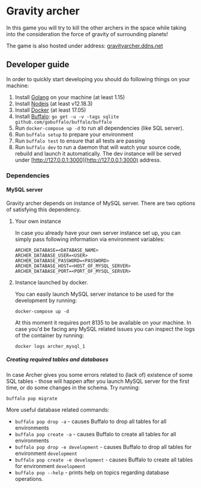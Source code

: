 # Gravity archer

In this game you will try to kill the other archers in the space while taking into the consideration the force of gravity of surrounding planets!

The game is also hosted under address: [gravityarcher.ddns.net](https://gravityarcher.ddns.net/)

## Developer guide

In order to quickly start developing you should do following things on your machine:

1. Install [Golang](https://golang.org/doc/install) on your machine (at least 1.15)
1. Install [Nodejs](https://nodejs.org/en/download/) (at least v12.18.3)
1. Install [Docker](https://docs.docker.com/get-docker/) (at least 17.05)
1. Install [Buffalo](https://gobuffalo.io/en/): `go get -u -v -tags sqlite github.com/gobuffalo/buffalo/buffalo`
1. Run `docker-compose up -d` to run all dependencies (like SQL server).
1. Run `buffalo setup` to prepare your environment
1. Run `buffalo test` to ensure that all tests are passing
1. Run `buffalo dev` to run a daemon that will watch your source code, rebuild and launch it automatically. The dev instance will be served under [http://127.0.0.1:3000](http://127.0.0.1:3000) address.

### Dependencies

#### MySQL server

Gravity archer depends on instance of MySQL server. There are two options of satisfying this dependency.

1. Your own instance

   In case you already have your own server instance set up, you can simply pass following information via environment variables:

   ```
   ARCHER_DATABASE=<DATABASE_NAME>
   ARCHER_DATABASE_USER=<USER>
   ARCHER_DATABASE_PASSWORD=<PASSWORD>
   ARCHER_DATABASE_HOST=<HOST_OF_MYSQL_SERVER>
   ARCHER_DATABASE_PORT=<PORT_OF_MYSQL_SERVER>
   ```

1. Instance launched by docker.

   You can easily launch MySQL server instance to be used for the development by running:

   ```
   docker-compose up -d
   ```

   At this moment it requires port 8135 to be available on your machine. In case you'd be facing any MySQL related issues you can inspect the logs of the container by running:

   ```
   docker logs archer_mysql_1
   ```

##### Creating required tables and databases

In case Archer gives you some errors related to (lack of) existence of some SQL tables - those will happen after you launch MySQL server for the first time, or do some changes in the schema. Try running:

```
buffalo pop migrate
```

More useful database related commands:

- `buffalo pop drop -a` - causes Buffalo to drop all tables for all environments
- `buffalo pop create -a` - causes Buffalo to create all tables for all environments
- `buffalo pop drop -e development` - causes Buffalo to drop all tables for environment `development`
- `buffalo pop create -e development` - causes Buffalo to create all tables for environment `development`
- `buffalo pop --help` - prints help on topics regarding database operations.
